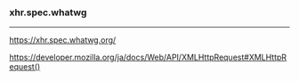 ### xhr.spec.whatwg
---

https://xhr.spec.whatwg.org/

https://developer.mozilla.org/ja/docs/Web/API/XMLHttpRequest#XMLHttpRequest()





















